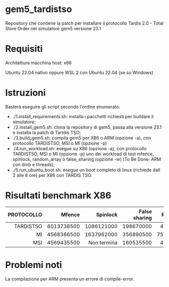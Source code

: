 # gem5_tardistso
Repository che contiene la patch per installare il protocollo Tardis 2.0 - Total Store Order nel simulatore gem5 versione 23.1

# Requisiti
Architettura macchina host: x86

Ubuntu 22.04 nativo oppure WSL 2 con Ubuntu 22.04 (se su Windows) 

# Istruzioni
Basterà eseguire gli script secondo l'ordine enumerato:
* ./1.install_requirements.sh: installa i pacchetti richiesti per buildare il simulatore;
* ./2.install_gem5.sh: clona la repository di gem5, passa alla versione 23.1 e installa la patch di Tartdis TSO;
* ./3.build_gem5.sh: compila gem5 per X86 o ARM (opzione -a), con protocollo TARDISTSO, MSI o MI (opzione -p)
* ./4.run_workload.sh: esegue su X86 (opzione -a), con protocollo TARDISTSO, MSI o MI (opzione -p) uno dei workload di test mfence, spinlock, random_array o false_sharing (opzione -w) (To Be Done: ARM con dmb e threads);
* ./5.run_ubuntu_boot.sh: esegue un boot completo di linux (richiede dall 2 alle 8 ore) per X86 con TARDIS TSO.

# Risultati benchmark X86

| PROTOCOLLO | Mfence | Spinlock | False sharing | Random array |
|  ---: |  ---: |  ---: |  ---: | ---: |
| TARDISTSO | 6013738500 | 1086121000 | 198670000 | 48299312000 |
| MI  | 4568366500 | 1637962000 | 356890500 | 757085219000 |
| MSI  | 4569435500 | Non termina | 160535500 | 42335196000 |

# Problemi noti
La compilazione per ARM presenta un errore di compile-error.
